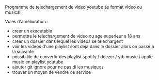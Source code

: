 Programme de telechargement de video youtube au format video ou musical.

Voies d'amelioration :
- creer un executable 
- permettre le telechargement de video ou age superieur a 18 ans
- creer un dossier dans lequel les videos se telechargent
- voir les videos d'une playlist sont deja dans le dossier alors on passe a la suivante
- possibilite de convertir des playlist spotify / deezer / ytb music / apple music en playlist youtube
- ajouter git ignore pour ne pas dl les musiques
- trouver un moyen de vendre ce service
